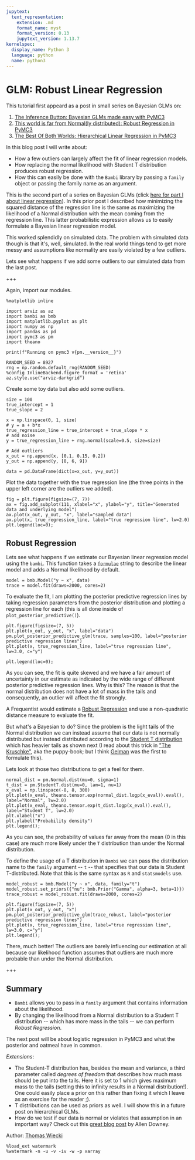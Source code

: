 ```yaml
---
jupytext:
  text_representation:
    extension: .md
    format_name: myst
    format_version: 0.13
    jupytext_version: 1.13.7
kernelspec:
  display_name: Python 3
  language: python
  name: python3
---
```


# GLM: Robust Linear Regression

This tutorial first appeard as a post in small series on Bayesian GLMs on:

  1. [The Inference Button: Bayesian GLMs made easy with PyMC3](http://twiecki.github.com/blog/2013/08/12/bayesian-glms-1/)
  2. [This world is far from Normal(ly distributed): Robust Regression in PyMC3](http://twiecki.github.io/blog/2013/08/27/bayesian-glms-2/)
  3. [The Best Of Both Worlds: Hierarchical Linear Regression in PyMC3](http://twiecki.github.io/blog/2014/03/17/bayesian-glms-3/)
  
In this blog post I will write about:

 - How a few outliers can largely affect the fit of linear regression models.
 - How replacing the normal likelihood with Student T distribution produces robust regression.
 - How this can easily be done with the `Bambi` library by passing a `family` object or passing the family name as an argument.
 
This is the second part of a series on Bayesian GLMs (click [here for part I about linear regression](http://twiecki.github.io/blog/2013/08/12/bayesian-glms-1/)). In this prior post I described how minimizing the squared distance of the regression line is the same as maximizing the likelihood of a Normal distribution with the mean coming from the regression line. This latter probabilistic expression allows us to easily formulate a Bayesian linear regression model.

This worked splendidly on simulated data. The problem with simulated data though is that it's, well, simulated. In the real world things tend to get more messy and assumptions like normality are easily violated by a few outliers. 

Lets see what happens if we add some outliers to our simulated data from the last post.

+++

Again, import our modules.

```{code-cell} ipython3
%matplotlib inline

import arviz as az
import bambi as bmb
import matplotlib.pyplot as plt
import numpy as np
import pandas as pd
import pymc3 as pm
import theano

print(f"Running on pymc3 v{pm.__version__}")
```

```{code-cell} ipython3
RANDOM_SEED = 8927
rng = np.random.default_rng(RANDOM_SEED)
%config InlineBackend.figure_format = 'retina'
az.style.use("arviz-darkgrid")
```

Create some toy data but also add some outliers.

```{code-cell} ipython3
size = 100
true_intercept = 1
true_slope = 2

x = np.linspace(0, 1, size)
# y = a + b*x
true_regression_line = true_intercept + true_slope * x
# add noise
y = true_regression_line + rng.normal(scale=0.5, size=size)

# Add outliers
x_out = np.append(x, [0.1, 0.15, 0.2])
y_out = np.append(y, [8, 6, 9])

data = pd.DataFrame(dict(x=x_out, y=y_out))
```

Plot the data together with the true regression line (the three points in the upper left corner are the outliers we added).

```{code-cell} ipython3
fig = plt.figure(figsize=(7, 7))
ax = fig.add_subplot(111, xlabel="x", ylabel="y", title="Generated data and underlying model")
ax.plot(x_out, y_out, "x", label="sampled data")
ax.plot(x, true_regression_line, label="true regression line", lw=2.0)
plt.legend(loc=0);
```

## Robust Regression


Lets see what happens if we estimate our Bayesian linear regression model using the `bambi`. This function takes a [`formulae`](https://bambinos.github.io/formulae/api_reference.html) string to describe the linear model and adds a Normal likelihood by default.

```{code-cell} ipython3
model = bmb.Model("y ~ x", data)
trace = model.fit(draws=2000, cores=2)
```

To evaluate the fit, I am plotting the posterior predictive regression lines by taking regression parameters from the posterior distribution and plotting a regression line for each (this is all done inside of `plot_posterior_predictive()`).

```{code-cell} ipython3
plt.figure(figsize=(7, 5))
plt.plot(x_out, y_out, "x", label="data")
pm.plot_posterior_predictive_glm(trace, samples=100, label="posterior predictive regression lines")
plt.plot(x, true_regression_line, label="true regression line", lw=3.0, c="y")

plt.legend(loc=0);
```

As you can see, the fit is quite skewed and we have a fair amount of uncertainty in our estimate as indicated by the wide range of different posterior predictive regression lines. Why is this? The reason is that the normal distribution does not have a lot of mass in the tails and consequently, an outlier will affect the fit strongly.

A Frequentist would estimate a [Robust Regression](http://en.wikipedia.org/wiki/Robust_regression) and use a non-quadratic distance measure to evaluate the fit.

But what's a Bayesian to do? Since the problem is the light tails of the Normal distribution we can instead assume that our data is not normally distributed but instead distributed according to the [Student T distribution](http://en.wikipedia.org/wiki/Student%27s_t-distribution) which has heavier tails as shown next (I read about this trick in ["The Kruschke"](http://www.indiana.edu/~kruschke/DoingBayesianDataAnalysis/), aka the puppy-book; but I think [Gelman](http://www.stat.columbia.edu/~gelman/book/) was the first to formulate this).

Lets look at those two distributions to get a feel for them.

```{code-cell} ipython3
normal_dist = pm.Normal.dist(mu=0, sigma=1)
t_dist = pm.StudentT.dist(mu=0, lam=1, nu=1)
x_eval = np.linspace(-8, 8, 300)
plt.plot(x_eval, theano.tensor.exp(normal_dist.logp(x_eval)).eval(), label="Normal", lw=2.0)
plt.plot(x_eval, theano.tensor.exp(t_dist.logp(x_eval)).eval(), label="Student T", lw=2.0)
plt.xlabel("x")
plt.ylabel("Probability density")
plt.legend();
```

As you can see, the probability of values far away from the mean (0 in this case) are much more likely under the `T` distribution than under the Normal distribution.

To define the usage of a T distribution in `Bambi` we can pass the distribution name to the `family` argument  -- `t` -- that specifies that our data is Student T-distributed. Note that this is the same syntax as `R` and `statsmodels` use.

```{code-cell} ipython3
model_robust = bmb.Model("y ~ x", data, family="t")
model_robust.set_priors({"nu": bmb.Prior("Gamma", alpha=3, beta=1)})
trace_robust = model_robust.fit(draws=2000, cores=2)
```

```{code-cell} ipython3
plt.figure(figsize=(7, 5))
plt.plot(x_out, y_out, "x")
pm.plot_posterior_predictive_glm(trace_robust, label="posterior predictive regression lines")
plt.plot(x, true_regression_line, label="true regression line", lw=3.0, c="y")
plt.legend();
```

There, much better! The outliers are barely influencing our estimation at all because our likelihood function assumes that outliers are much more probable than under the Normal distribution.

+++

## Summary

- `Bambi` allows you to pass in a `family` argument that contains information about the likelihood.
 - By changing the likelihood from a Normal distribution to a Student T distribution -- which has more mass in the tails -- we can perform *Robust Regression*.

The next post will be about logistic regression in PyMC3 and what the posterior and oatmeal have in common.

*Extensions*: 

 - The Student-T distribution has, besides the mean and variance, a third parameter called *degrees of freedom* that describes how much mass should be put into the tails. Here it is set to 1 which gives maximum mass to the tails (setting this to infinity results in a Normal distribution!). One could easily place a prior on this rather than fixing it which I leave as an exercise for the reader ;).
 - T distributions can be used as priors as well. I will show this in a future post on hierarchical GLMs.
 - How do we test if our data is normal or violates that assumption in an important way? Check out this [great blog post](http://allendowney.blogspot.com/2013/08/are-my-data-normal.html) by Allen Downey. 

Author: [Thomas Wiecki](https://twitter.com/twiecki)

```{code-cell} ipython3
%load_ext watermark
%watermark -n -u -v -iv -w -p xarray
```
